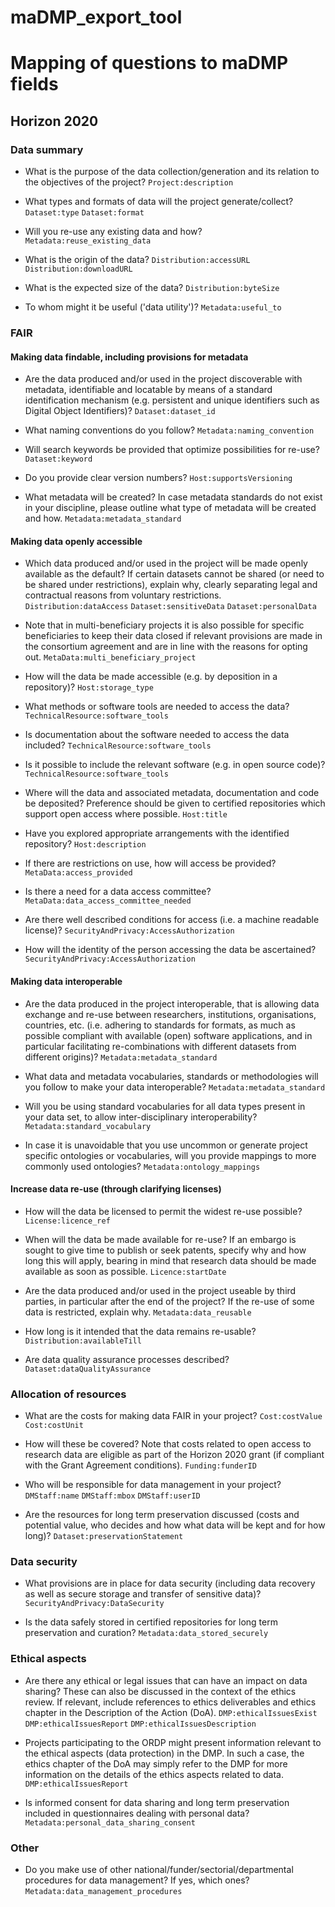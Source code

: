 # maDMP_export_tool


# Mapping of questions to maDMP fields
## Horizon 2020

### Data summary ###
- What is the purpose of the data collection/generation and its relation to the objectives of the project?
`Project:description`

- What types and formats of data will the project generate/collect?
`Dataset:type`
`Dataset:format`

- Will you re-use any existing data and how?
`Metadata:reuse_existing_data`

- What is the origin of the data?
`Distribution:accessURL`
`Distribution:downloadURL`

- What is the expected size of the data?
`Distribution:byteSize`

- To whom might it be useful ('data utility')?
`Metadata:useful_to`

### FAIR ###
#### Making data findable, including provisions for metadata ####
- Are the data produced and/or used in the project discoverable with metadata, identifiable and locatable by means of a standard identification mechanism (e.g. persistent and unique identifiers such as Digital Object Identifiers)?
`Dataset:dataset_id`

- What naming conventions do you follow?
`Metadata:naming_convention`

- Will search keywords be provided that optimize possibilities for re-use?
`Dataset:keyword`

- Do you provide clear version numbers?
`Host:supportsVersioning`

- What metadata will be created? In case metadata standards do not exist in your discipline, please outline what type of metadata will be created and how.
`Metadata:metadata_standard`
 
#### Making data openly accessible ####
- Which data produced and/or used in the project will be made openly available as the default? If certain datasets cannot be shared (or need to be shared under restrictions), explain why, clearly separating legal and contractual reasons from voluntary restrictions.
`Distribution:dataAccess`
`Dataset:sensitiveData`
`Dataset:personalData`

- Note that in multi-beneficiary projects it is also possible for specific beneficiaries to keep their data closed if
relevant provisions are made in the consortium agreement and are in line with the reasons for opting out.
`MetaData:multi_beneficiary_project`

- How will the data be made accessible (e.g. by deposition in a repository)?
`Host:storage_type`

- What methods or software tools are needed to access the data?
`TechnicalResource:software_tools`

- Is documentation about the software needed to access the data included?
`TechnicalResource:software_tools`

- Is it possible to include the relevant software (e.g. in open source code)?
`TechnicalResource:software_tools`

- Where will the data and associated metadata, documentation and code be deposited? Preference should be
given to certified repositories which support open access where possible.
`Host:title`

- Have you explored appropriate arrangements with the identified repository?
`Host:description`

- If there are restrictions on use, how will access be provided?
`MetaData:access_provided`

- Is there a need for a data access committee?
`MetaData:data_access_committee_needed`

- Are there well described conditions for access (i.e. a machine readable license)?
`SecurityAndPrivacy:AccessAuthorization`

- How will the identity of the person accessing the data be ascertained?
`SecurityAndPrivacy:AccessAuthorization`

#### Making data interoperable ####
- Are the data produced in the project interoperable, that is allowing data exchange and re-use between
researchers, institutions, organisations, countries, etc. (i.e. adhering to standards for formats, as much as
possible compliant with available (open) software applications, and in particular facilitating re-combinations with different datasets from different origins)?
`Metadata:metadata_standard`

- What data and metadata vocabularies, standards or methodologies will you follow to make your data
interoperable?
`Metadata:metadata_standard`

- Will you be using standard vocabularies for all data types present in your data set, to allow inter-disciplinary
interoperability?
`Metadata:standard_vocabulary`

- In case it is unavoidable that you use uncommon or generate project specific ontologies or vocabularies, will you provide mappings to more commonly used ontologies?
`Metadata:ontology_mappings`

#### Increase data re-use (through clarifying licenses) ####
- How will the data be licensed to permit the widest re-use possible?
`License:licence_ref`

- When will the data be made available for re-use? If an embargo is sought to give time to publish or seek patents, specify why and how long this will apply, bearing in mind that research data should be made available as soon as possible.
`Licence:startDate`

- Are the data produced and/or used in the project useable by third parties, in particular after the end of the
project? If the re-use of some data is restricted, explain why. 
`Metadata:data_reusable`

- How long is it intended that the data remains re-usable?
`Distribution:availableTill`

- Are data quality assurance processes described?
`Dataset:dataQualityAssurance`

### Allocation of resources ###
-  What are the costs for making data FAIR in your project?
`Cost:costValue`
`Cost:costUnit`

- How will these be covered? Note that costs related to open access to research data are eligible as part of the Horizon 2020 grant (if compliant with the Grant Agreement conditions).
`Funding:funderID`

- Who will be responsible for data management in your project?
`DMStaff:name`
`DMStaff:mbox`
`DMStaff:userID`

- Are the resources for long term preservation discussed (costs and potential value, who decides and how what
data will be kept and for how long)?
`Dataset:preservationStatement`

### Data security ###
- What provisions are in place for data security (including data recovery as well as secure storage and transfer of
sensitive data)?
`SecurityAndPrivacy:DataSecurity`

- Is the data safely stored in certified repositories for long term preservation and curation?
`Metadata:data_stored_securely`

### Ethical aspects ###
- Are there any ethical or legal issues that can have an impact on data sharing? These can also be discussed in
the context of the ethics review. If relevant, include references to ethics deliverables and ethics chapter in the
Description of the Action (DoA).
`DMP:ethicalIssuesExist`
`DMP:ethicalIssuesReport`
`DMP:ethicalIssuesDescription`

- Projects participating to the ORDP might present information relevant to the ethical aspects (data protection) in the DMP. In such a case, the ethics chapter of the DoA may simply refer to the DMP for more information on the details of the ethics aspects related to data. 
`DMP:ethicalIssuesReport`

- Is informed consent for data sharing and long term preservation included in questionnaires dealing with personal data?
`Metadata:personal_data_sharing_consent`

### Other ###
- Do you make use of other national/funder/sectorial/departmental procedures for data management? If yes, which ones?
`Metadata:data_management_procedures`



